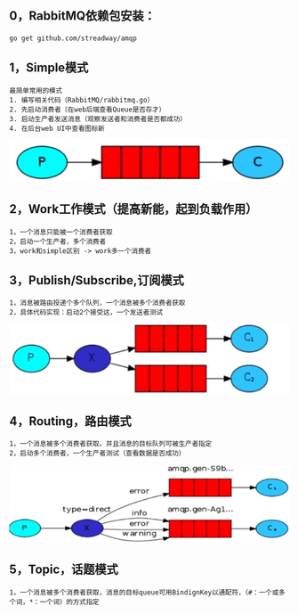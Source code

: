 ## 0，RabbitMQ依赖包安装：
    go get github.com/streadway/amqp
## 1，Simple模式
    最简单常用的模式
    1. 编写相关代码（RabbitMQ/rabbitmq.go）
    2. 先启动消费者（在web后端查看Queue是否存才）
    3. 启动生产者发送消息（观察发送者和消费者是否都成功）
    4. 在后台web UI中查看图标新
  ![Image text](images/003-rabbitmq-mode-simple.png)
## 2，Work工作模式（提高新能，起到负载作用）
    1，一个消息只能被一个消费者获取
    2，启动一个生产者，多个消费者
    3，work和simple区别 -> work多一个消费者
## 3，Publish/Subscribe,订阅模式
    1，消息被路由投递个多个队列，一个消息被多个消费者获取
    2，具体代码实现：启动2个接受这，一个发送者测试
  ![Image text](images/004-rabitmq-subscribe-mode.png)
## 4，Routing，路由模式
    1，一个消息被多个消费者获取。并且消息的目标队列可被生产者指定
    2，启动多个消费者，一个生产者测试（查看数据是否成功）
   ![Image text](images/005-routing-mode.png)
## 5，Topic，话题模式
    1，一个消息被多个消费者获取，消息的目标queue可用BindignKey以通配符，（#：一个或多个词，*：一个词）的方式指定